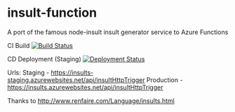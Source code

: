 # insult-function
A port of the famous node-insult insult generator service to Azure Functions

CI Build [![Build Status](https://hcc-devops.visualstudio.com/CI/_apis/build/status/insult-function-ci)](https://hcc-devops.visualstudio.com/CI/_build/latest?definitionId=10)

CD Deployment (Staging) [![Deployment Status](https://hcc-devops.vsrm.visualstudio.com/_apis/public/Release/badge/4a39983c-4bc6-4bb5-87d6-d5a77491e0d3/4/4)]()


Urls:
Staging - https://insults-staging.azurewebsites.net/api/insultHttpTrigger
Production - https://insults.azurewebsites.net/api/insultHttpTrigger


Thanks to http://www.renfaire.com/Language/insults.html
